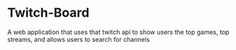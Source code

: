 # Twitch-Board
A web application that uses that twitch api to show users the top games, top streams, and allows users to search for channels
